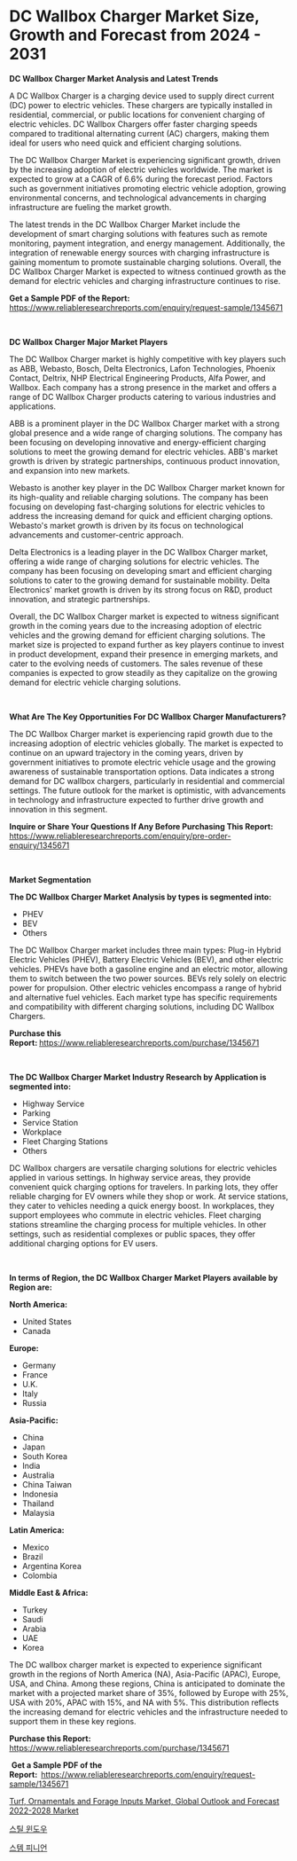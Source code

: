 <p><h1>DC Wallbox Charger Market Size, Growth and Forecast from 2024 - 2031</h1></p><p><strong>DC Wallbox Charger Market Analysis and Latest Trends</strong></p>
<p><p>A DC Wallbox Charger is a charging device used to supply direct current (DC) power to electric vehicles. These chargers are typically installed in residential, commercial, or public locations for convenient charging of electric vehicles. DC Wallbox Chargers offer faster charging speeds compared to traditional alternating current (AC) chargers, making them ideal for users who need quick and efficient charging solutions.</p><p>The DC Wallbox Charger Market is experiencing significant growth, driven by the increasing adoption of electric vehicles worldwide. The market is expected to grow at a CAGR of 6.6% during the forecast period. Factors such as government initiatives promoting electric vehicle adoption, growing environmental concerns, and technological advancements in charging infrastructure are fueling the market growth.</p><p>The latest trends in the DC Wallbox Charger Market include the development of smart charging solutions with features such as remote monitoring, payment integration, and energy management. Additionally, the integration of renewable energy sources with charging infrastructure is gaining momentum to promote sustainable charging solutions. Overall, the DC Wallbox Charger Market is expected to witness continued growth as the demand for electric vehicles and charging infrastructure continues to rise.</p></p>
<p><strong>Get a Sample PDF of the Report:&nbsp;</strong> <a href="https://www.reliableresearchreports.com/enquiry/request-sample/1345671">https://www.reliableresearchreports.com/enquiry/request-sample/1345671</a></p>
<p>&nbsp;</p>
<p><strong>DC Wallbox Charger Major Market Players</strong></p>
<p><p>The DC Wallbox Charger market is highly competitive with key players such as ABB, Webasto, Bosch, Delta Electronics, Lafon Technologies, Phoenix Contact, Deltrix, NHP Electrical Engineering Products, Alfa Power, and Wallbox. Each company has a strong presence in the market and offers a range of DC Wallbox Charger products catering to various industries and applications.</p><p>ABB is a prominent player in the DC Wallbox Charger market with a strong global presence and a wide range of charging solutions. The company has been focusing on developing innovative and energy-efficient charging solutions to meet the growing demand for electric vehicles. ABB's market growth is driven by strategic partnerships, continuous product innovation, and expansion into new markets.</p><p>Webasto is another key player in the DC Wallbox Charger market known for its high-quality and reliable charging solutions. The company has been focusing on developing fast-charging solutions for electric vehicles to address the increasing demand for quick and efficient charging options. Webasto's market growth is driven by its focus on technological advancements and customer-centric approach.</p><p>Delta Electronics is a leading player in the DC Wallbox Charger market, offering a wide range of charging solutions for electric vehicles. The company has been focusing on developing smart and efficient charging solutions to cater to the growing demand for sustainable mobility. Delta Electronics' market growth is driven by its strong focus on R&D, product innovation, and strategic partnerships.</p><p>Overall, the DC Wallbox Charger market is expected to witness significant growth in the coming years due to the increasing adoption of electric vehicles and the growing demand for efficient charging solutions. The market size is projected to expand further as key players continue to invest in product development, expand their presence in emerging markets, and cater to the evolving needs of customers. The sales revenue of these companies is expected to grow steadily as they capitalize on the growing demand for electric vehicle charging solutions.</p></p>
<p>&nbsp;</p>
<p><strong>What Are The Key Opportunities For DC Wallbox Charger Manufacturers?</strong></p>
<p><p>The DC Wallbox Charger market is experiencing rapid growth due to the increasing adoption of electric vehicles globally. The market is expected to continue on an upward trajectory in the coming years, driven by government initiatives to promote electric vehicle usage and the growing awareness of sustainable transportation options. Data indicates a strong demand for DC wallbox chargers, particularly in residential and commercial settings. The future outlook for the market is optimistic, with advancements in technology and infrastructure expected to further drive growth and innovation in this segment.</p></p>
<p><strong>Inquire or Share Your Questions If Any Before Purchasing This Report:</strong> <a href="https://www.reliableresearchreports.com/enquiry/pre-order-enquiry/1345671">https://www.reliableresearchreports.com/enquiry/pre-order-enquiry/1345671</a></p>
<p>&nbsp;</p>
<p><strong>Market Segmentation</strong></p>
<p><strong>The DC Wallbox Charger Market Analysis by types is segmented into:</strong></p>
<p><ul><li>PHEV</li><li>BEV</li><li>Others</li></ul></p>
<p><p>The DC Wallbox Charger market includes three main types: Plug-in Hybrid Electric Vehicles (PHEV), Battery Electric Vehicles (BEV), and other electric vehicles. PHEVs have both a gasoline engine and an electric motor, allowing them to switch between the two power sources. BEVs rely solely on electric power for propulsion. Other electric vehicles encompass a range of hybrid and alternative fuel vehicles. Each market type has specific requirements and compatibility with different charging solutions, including DC Wallbox Chargers.</p></p>
<p><strong>Purchase this Report:&nbsp;</strong><a href="https://www.reliableresearchreports.com/purchase/1345671">https://www.reliableresearchreports.com/purchase/1345671</a></p>
<p>&nbsp;</p>
<p><strong>The DC Wallbox Charger Market Industry Research by Application is segmented into:</strong></p>
<p><ul><li>Highway Service</li><li>Parking</li><li>Service Station</li><li>Workplace</li><li>Fleet Charging Stations</li><li>Others</li></ul></p>
<p><p>DC Wallbox chargers are versatile charging solutions for electric vehicles applied in various settings. In highway service areas, they provide convenient quick charging options for travelers. In parking lots, they offer reliable charging for EV owners while they shop or work. At service stations, they cater to vehicles needing a quick energy boost. In workplaces, they support employees who commute in electric vehicles. Fleet charging stations streamline the charging process for multiple vehicles. In other settings, such as residential complexes or public spaces, they offer additional charging options for EV users.</p></p>
<p>&nbsp;</p>
<p><strong>In terms of Region, the DC Wallbox Charger Market Players available by Region are:</strong></p>
<p>
    <p> <strong> North America: </strong>
        <ul>
            <li>United States</li>
            <li>Canada</li>
        </ul>
        </p> 
    <p> <strong> Europe: </strong>
        <ul>
            <li>Germany</li>
            <li>France</li>
            <li>U.K.</li>
            <li>Italy</li>
            <li>Russia</li>
        </ul>
        </p> 
    <p> <strong> Asia-Pacific: </strong>
        <ul>
            <li>China</li>
            <li>Japan</li>
            <li>South Korea</li>
            <li>India</li>
            <li>Australia</li>
            <li>China Taiwan</li>
            <li>Indonesia</li>
            <li>Thailand</li>
            <li>Malaysia</li>
        </ul>
        </p> 
    <p> <strong> Latin America: </strong>
        <ul>
            <li>Mexico</li>
            <li>Brazil</li>
            <li>Argentina Korea</li>
            <li>Colombia</li>
        </ul>
        </p> 
    <p> <strong> Middle East & Africa: </strong>
        <ul>
            <li>Turkey</li>
            <li>Saudi</li>
            <li>Arabia</li>
            <li>UAE</li>
            <li>Korea</li>
        </ul>
    </p>
    </p>
<p><p>The DC wallbox charger market is expected to experience significant growth in the regions of North America (NA), Asia-Pacific (APAC), Europe, USA, and China. Among these regions, China is anticipated to dominate the market with a projected market share of 35%, followed by Europe with 25%, USA with 20%, APAC with 15%, and NA with 5%. This distribution reflects the increasing demand for electric vehicles and the infrastructure needed to support them in these key regions.</p></p>
<p><strong>Purchase this Report: </strong><a href="https://www.reliableresearchreports.com/purchase/1345671">https://www.reliableresearchreports.com/purchase/1345671</a></p>
<p>&nbsp;<strong>Get a Sample PDF of the Report:&nbsp;&nbsp;</strong><a href="https://www.reliableresearchreports.com/enquiry/request-sample/1345671">https://www.reliableresearchreports.com/enquiry/request-sample/1345671</a></p>
<p><strong></strong></p>
<p><p><a href="https://view.publitas.com/reportprime-1/turf-ornamentals-and-forage-inputs-market-global-outlook-and-forecast-2022-2028-market-research-report-unlocks-analysis-on-the-market-financial-status-market-size-and-market-revenue-upto-2030/">Turf, Ornamentals and Forage Inputs Market, Global Outlook and Forecast 2022-2028 Market</a></p><p><a href="https://medium.com/@alonsoolds3wq1d81czn8rbol/%EA%B0%95%EC%B2%A0-%EC%B0%BD%EB%AC%B8-%EC%8B%9C%EC%9E%A5-%EC%A7%80%ED%91%9C-%ED%95%B4%EB%8F%85-%EC%8B%9C%EC%9E%A5-%EC%A0%90%EC%9C%A0%EC%9C%A8-%ED%8A%B8%EB%A0%8C%EB%93%9C-%EC%84%B1%EC%9E%A5-%ED%8C%A8%ED%84%B4-91e322b0e58e">스틸 윈도우</a></p><p><a href="https://medium.com/@alonsoolds3wq1d81czn8rbol/%EC%8A%A4%ED%85%9C-%ED%94%BC%EB%8B%88%EC%96%B8-%EC%8B%9C%EC%9E%A5-%EC%A2%85%EB%A5%98-%EC%9D%91%EC%9A%A9-%EB%B0%8F-%EC%A7%80%EB%A6%AC%EC%97%90-%EB%94%B0%EB%A5%B8-%ED%8F%AC%EA%B4%84%EC%A0%81-%ED%8F%89%EA%B0%80-0574272d94fb">스템 피니언</a></p></p>